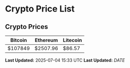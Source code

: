 # Crypto Price List

## Crypto Prices
| Bitcoin | Ethereum | Litecoin |
| ------- | -------- | -------- |
| $107849 | $2507.96 | $86.57 |
**Last Updated:** 2025-07-04 15:33 UTC
**Last Updated:** $DATE$
